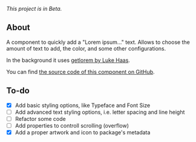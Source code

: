 _This project is in Beta._

## About

A component to quickly add a "Lorem ipsum..." text. Allows to choose the amount of text to add, the color, and some other configurations.

In the background it uses [getlorem by Luke Haas](https://github.com/lukehaas/getlorem).

You can find [the source code of this component on GitHub](https://github.com/aptrov/framerx-lorem-ipsum-generator).

## To-do

- [x] Add basic styling options, like Typeface and Font Size
- [ ] Add advanced text styling options, i.e. letter spacing and line height
- [ ] Refactor some code
- [ ] Add properties to controll scrolling (overflow)
- [x] Add a proper artwork and icon to package's metadata
